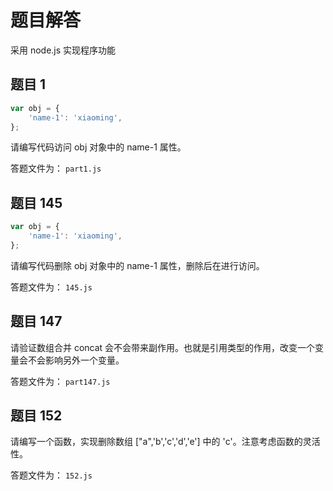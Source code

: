 # 题目解答

采用 node.js 实现程序功能

## 题目 1

```javascript
var obj = {
    'name-1': 'xiaoming',
};
```

请编写代码访问 obj 对象中的 name-1 属性。

答题文件为： `part1.js`

## 题目 145

```javascript
var obj = {
    'name-1': 'xiaoming',
};
```

请编写代码删除 obj 对象中的 name-1 属性，删除后在进行访问。

答题文件为： `145.js`

## 题目 147

请验证数组合并 concat 会不会带来副作用。也就是引用类型的作用，改变一个变量会不会影响另外一个变量。

答题文件为： `part147.js`

## 题目 152

请编写一个函数，实现删除数组 ["a",'b','c','d','e'] 中的 'c'。注意考虑函数的灵活性。

答题文件为： `152.js`
